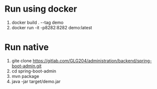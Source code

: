 # Run using docker
1. docker build . --tag demo
2. docker run -it -p8282:8282 demo:latest

# Run native
1. gite clone https://gitlab.com/GLG204/administration/backend/spring-boot-admin.git
2. cd spring-boot-admin
3. mvn package
4. java -jar target/demo.jar 
